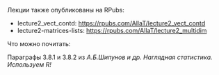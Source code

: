 Лекции также опубликованы на RPubs:

* lecture2_vect_contd: <https://rpubs.com/AllaT/lecture2_vect_contd>
* lecture2-matrices-lists: <https://rpubs.com/AllaT/lecture2_multidim>

Что можно почитать:

Параграфы 3.8.1 и 3.8.2 из *А.Б.Шипунов и др. Наглядная статистика. Используем R!*